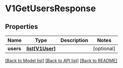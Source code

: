 # V1GetUsersResponse

## Properties
Name | Type | Description | Notes
------------ | ------------- | ------------- | -------------
**users** | [**list[V1User]**](V1User.md) |  | [optional] 

[[Back to Model list]](../README.md#documentation-for-models) [[Back to API list]](../README.md#documentation-for-api-endpoints) [[Back to README]](../README.md)


